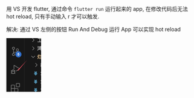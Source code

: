 
用 VS 开发 flutter, 通过命令 `flutter run` 运行起来的 app, 在修改代码后无法 hot reload, 只有手动输入 r 才可以触发.

解决:
通过 VS 左侧的按钮 Run And Debug 运行 App 可以实现 hot reload

![image](img/01-hot-reload.png)